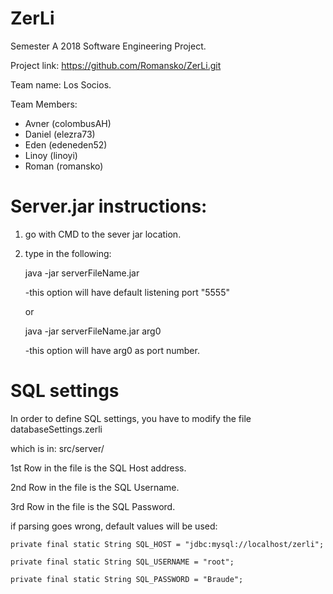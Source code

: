 # ZerLi
Semester A 2018 Software Engineering Project.


Project link: https://github.com/Romansko/ZerLi.git


Team name: Los Socios.

Team Members: 
- Avner (colombusAH)
- Daniel (elezra73)
- Eden (edeneden52)
- Linoy (linoyi)
- Roman (romansko)


# Server.jar instructions:

1. go with CMD to the sever jar location.

2. type in the following:

    java -jar serverFileName.jar 
    
    -this option will have default listening port "5555"
                            
    or 
    
    java -jar serverFileName.jar arg0
    
    -this option will have arg0 as port number.
			    

    
# SQL settings

In order to define SQL settings, you have to modify the file databaseSettings.zerli

which is in: src/server/

1st Row in the file is the SQL Host address.

2nd Row in the file is the SQL Username.

3rd Row in the file is the SQL Password.

if parsing goes wrong, default values will be used:

	private final static String SQL_HOST = "jdbc:mysql://localhost/zerli"; 
	
	private final static String SQL_USERNAME = "root";
	
	private final static String SQL_PASSWORD = "Braude";
                             
                             
       
